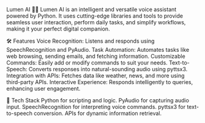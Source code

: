 Lumen AI 🤖✨
Lumen AI is an intelligent and versatile voice assistant powered by Python. It uses cutting-edge libraries and tools to provide seamless user interaction, perform daily tasks, and simplify workflows, making it your perfect digital companion.

🛠️ Features
Voice Recognition: Listens and responds using SpeechRecognition and PyAudio.
Task Automation: Automates tasks like web browsing, sending emails, and fetching information.
Customizable Commands: Easily add or modify commands to suit your needs.
Text-to-Speech: Converts responses into natural-sounding audio using pyttsx3.
Integration with APIs: Fetches data like weather, news, and more using third-party APIs.
Interactive Experience: Responds intelligently to queries, enhancing user engagement.

🔧 Tech Stack
Python for scripting and logic.
PyAudio for capturing audio input.
SpeechRecognition for interpreting voice commands.
pyttsx3 for text-to-speech conversion.
APIs for dynamic information retrieval.

